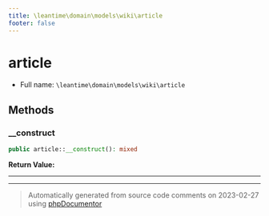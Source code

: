 ```yaml
---
title: \leantime\domain\models\wiki\article
footer: false
---
```


# article





* Full name: `\leantime\domain\models\wiki\article`



## Methods

### __construct



```php
public article::__construct(): mixed
```









**Return Value:**





---


---
> Automatically generated from source code comments on 2023-02-27 using [phpDocumentor](http://www.phpdoc.org/)
